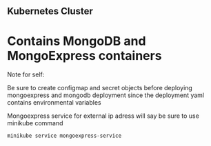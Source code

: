 ## Kubernetes Cluster 
# Contains MongoDB and MongoExpress containers

Note for self:

Be sure to create configmap and secret objects before deploying mongoexpress and mongodb deployment since the deployment yaml contains environmental variables

Mongoexpress service for external ip adress will say <pending>
be sure to use minikube command

`minikube service mongoexpress-service`